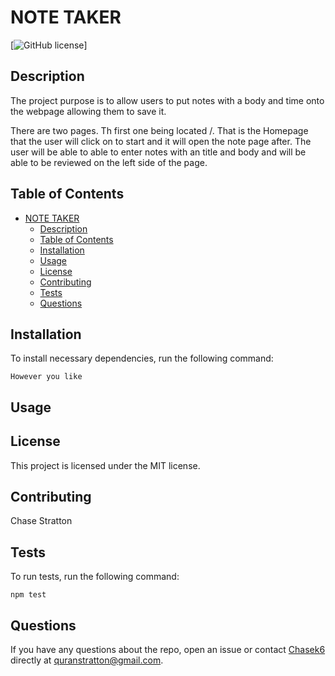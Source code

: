 
# NOTE TAKER
[![GitHub license](https://img.shields.io/badge/license-MIT-blue.svg)]
## Description
The project purpose is to allow users to put notes with a body and time onto the webpage allowing them to save it.

There are two pages. Th first one being located /. That is the Homepage that the user will click on to start and it will open the note page after.
The user will be able to able to enter notes with an title and body and will be able to be reviewed on the left side of the page.
## Table of Contents 
- [NOTE TAKER](#note-taker)
  - [Description](#description)
  - [Table of Contents](#table-of-contents)
  - [Installation](#installation)
  - [Usage](#usage)
  - [License](#license)
  - [Contributing](#contributing)
  - [Tests](#tests)
  - [Questions](#questions)
## Installation
To install necessary dependencies, run the following command:
```
However you like
```
## Usage

## License
This project is licensed under the MIT license.
  
## Contributing
Chase Stratton
## Tests
To run tests, run the following command:
```
npm test
```
## Questions
If you have any questions about the repo, open an issue or contact [Chasek6](undefined) directly at quranstratton@gmail.com.
